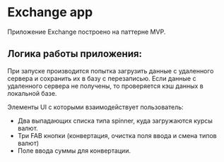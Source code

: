 # Exchange app
Приложение Exchange построено на паттерне MVP.

## Логика работы приложения:
При запуске производится попытка загрузить данные с удаленного сервера и сохранить их в базу с перезаписью. Если данные с удаленного сервера не получены, то проверяется кэш данных в локальной базе.

Элементы UI с которыми взаимодействует пользователь:
- Два выпадающих списка типа spinner, куда загружаются курсы валют.
- Три FAB кнопки (конвертация, очистка поля ввода и смена типов валют)
- Поле ввода суммы для конвертации.
